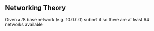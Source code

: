 ## Networking Theory

Given a /8 base network (e.g. 10.0.0.0) subnet it so there are at least 64 networks available

